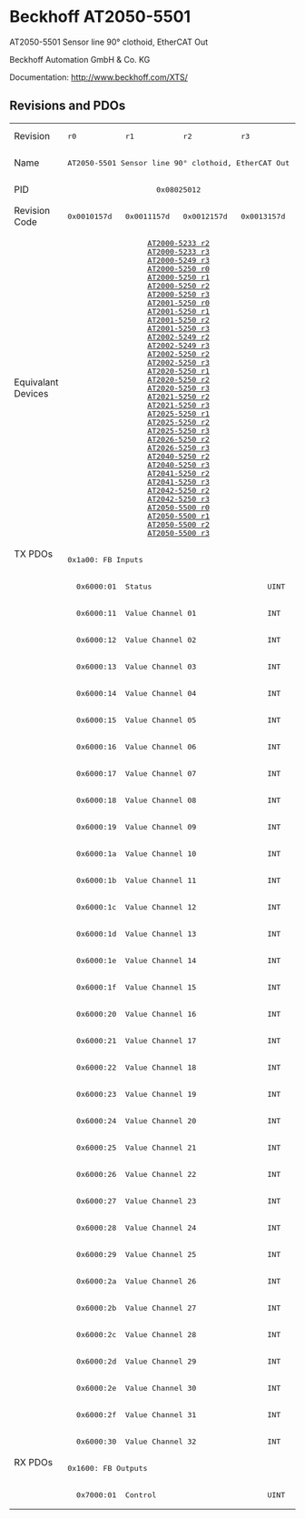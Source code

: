 # Beckhoff AT2050-5501

AT2050-5501 Sensor line 90° clothoid, EtherCAT Out

Beckhoff Automation GmbH & Co. KG

Documentation: <a href="http://www.beckhoff.com/XTS/">http://www.beckhoff.com/XTS/</a>

## Revisions and PDOs
<table>
<tr >
<td class="first">Revision</td>
<td ><pre>r0</pre></td>
<td ><pre>r1</pre></td>
<td ><pre>r2</pre></td>
<td ><pre>r3</pre></td>
</tr>
<tr >
<td class="first">Name</td>
<td  colspan=4 align="center"><pre>AT2050-5501 Sensor line 90° clothoid, EtherCAT Out</pre></td>
</tr>
<tr >
<td class="first">PID</td>
<td  colspan=4 align="center"><pre>0x08025012</pre></td>
</tr>
<tr >
<td class="first">Revision Code</td>
<td ><pre>0x0010157d</pre></td>
<td ><pre>0x0011157d</pre></td>
<td ><pre>0x0012157d</pre></td>
<td ><pre>0x0013157d</pre></td>
</tr>
<tr >
<td class="first">Equivalant Devices</td>
<td  colspan=4 align="center"><pre><a href="AT2000-5233">AT2000-5233 r2</a><br/><a href="AT2000-5233">AT2000-5233 r3</a><br/><a href="AT2000-5249">AT2000-5249 r3</a><br/><a href="AT2000-5250">AT2000-5250 r0</a><br/><a href="AT2000-5250">AT2000-5250 r1</a><br/><a href="AT2000-5250">AT2000-5250 r2</a><br/><a href="AT2000-5250">AT2000-5250 r3</a><br/><a href="AT2001-5250">AT2001-5250 r0</a><br/><a href="AT2001-5250">AT2001-5250 r1</a><br/><a href="AT2001-5250">AT2001-5250 r2</a><br/><a href="AT2001-5250">AT2001-5250 r3</a><br/><a href="AT2002-5249">AT2002-5249 r2</a><br/><a href="AT2002-5249">AT2002-5249 r3</a><br/><a href="AT2002-5250">AT2002-5250 r2</a><br/><a href="AT2002-5250">AT2002-5250 r3</a><br/><a href="AT2020-5250">AT2020-5250 r1</a><br/><a href="AT2020-5250">AT2020-5250 r2</a><br/><a href="AT2020-5250">AT2020-5250 r3</a><br/><a href="AT2021-5250">AT2021-5250 r2</a><br/><a href="AT2021-5250">AT2021-5250 r3</a><br/><a href="AT2025-5250">AT2025-5250 r1</a><br/><a href="AT2025-5250">AT2025-5250 r2</a><br/><a href="AT2025-5250">AT2025-5250 r3</a><br/><a href="AT2026-5250">AT2026-5250 r2</a><br/><a href="AT2026-5250">AT2026-5250 r3</a><br/><a href="AT2040-5250">AT2040-5250 r2</a><br/><a href="AT2040-5250">AT2040-5250 r3</a><br/><a href="AT2041-5250">AT2041-5250 r2</a><br/><a href="AT2041-5250">AT2041-5250 r3</a><br/><a href="AT2042-5250">AT2042-5250 r2</a><br/><a href="AT2042-5250">AT2042-5250 r3</a><br/><a href="AT2050-5500">AT2050-5500 r0</a><br/><a href="AT2050-5500">AT2050-5500 r1</a><br/><a href="AT2050-5500">AT2050-5500 r2</a><br/><a href="AT2050-5500">AT2050-5500 r3</a></pre></td>
</tr>
<tr class="txpdo pdosection">
<td class="first" rowspan=34 valign=top>TX PDOs</td>
<td colspan=4 align="left"><pre>0x1a00: FB Inputs</pre></td>
<td></td>
</tr>
<tr class="txpdo">
<td  colspan=4 align="left"><pre>  0x6000:01  Status                          UINT</pre></td>
</tr>
<tr class="txpdo">
<td  colspan=4 align="left"><pre>  0x6000:11  Value Channel 01                INT</pre></td>
</tr>
<tr class="txpdo">
<td  colspan=4 align="left"><pre>  0x6000:12  Value Channel 02                INT</pre></td>
</tr>
<tr class="txpdo">
<td  colspan=4 align="left"><pre>  0x6000:13  Value Channel 03                INT</pre></td>
</tr>
<tr class="txpdo">
<td  colspan=4 align="left"><pre>  0x6000:14  Value Channel 04                INT</pre></td>
</tr>
<tr class="txpdo">
<td  colspan=4 align="left"><pre>  0x6000:15  Value Channel 05                INT</pre></td>
</tr>
<tr class="txpdo">
<td  colspan=4 align="left"><pre>  0x6000:16  Value Channel 06                INT</pre></td>
</tr>
<tr class="txpdo">
<td  colspan=4 align="left"><pre>  0x6000:17  Value Channel 07                INT</pre></td>
</tr>
<tr class="txpdo">
<td  colspan=4 align="left"><pre>  0x6000:18  Value Channel 08                INT</pre></td>
</tr>
<tr class="txpdo">
<td  colspan=4 align="left"><pre>  0x6000:19  Value Channel 09                INT</pre></td>
</tr>
<tr class="txpdo">
<td  colspan=4 align="left"><pre>  0x6000:1a  Value Channel 10                INT</pre></td>
</tr>
<tr class="txpdo">
<td  colspan=4 align="left"><pre>  0x6000:1b  Value Channel 11                INT</pre></td>
</tr>
<tr class="txpdo">
<td  colspan=4 align="left"><pre>  0x6000:1c  Value Channel 12                INT</pre></td>
</tr>
<tr class="txpdo">
<td  colspan=4 align="left"><pre>  0x6000:1d  Value Channel 13                INT</pre></td>
</tr>
<tr class="txpdo">
<td  colspan=4 align="left"><pre>  0x6000:1e  Value Channel 14                INT</pre></td>
</tr>
<tr class="txpdo">
<td  colspan=4 align="left"><pre>  0x6000:1f  Value Channel 15                INT</pre></td>
</tr>
<tr class="txpdo">
<td  colspan=4 align="left"><pre>  0x6000:20  Value Channel 16                INT</pre></td>
</tr>
<tr class="txpdo">
<td  colspan=4 align="left"><pre>  0x6000:21  Value Channel 17                INT</pre></td>
</tr>
<tr class="txpdo">
<td  colspan=4 align="left"><pre>  0x6000:22  Value Channel 18                INT</pre></td>
</tr>
<tr class="txpdo">
<td  colspan=4 align="left"><pre>  0x6000:23  Value Channel 19                INT</pre></td>
</tr>
<tr class="txpdo">
<td  colspan=4 align="left"><pre>  0x6000:24  Value Channel 20                INT</pre></td>
</tr>
<tr class="txpdo">
<td  colspan=4 align="left"><pre>  0x6000:25  Value Channel 21                INT</pre></td>
</tr>
<tr class="txpdo">
<td  colspan=4 align="left"><pre>  0x6000:26  Value Channel 22                INT</pre></td>
</tr>
<tr class="txpdo">
<td  colspan=4 align="left"><pre>  0x6000:27  Value Channel 23                INT</pre></td>
</tr>
<tr class="txpdo">
<td  colspan=4 align="left"><pre>  0x6000:28  Value Channel 24                INT</pre></td>
</tr>
<tr class="txpdo">
<td  colspan=4 align="left"><pre>  0x6000:29  Value Channel 25                INT</pre></td>
</tr>
<tr class="txpdo">
<td  colspan=4 align="left"><pre>  0x6000:2a  Value Channel 26                INT</pre></td>
</tr>
<tr class="txpdo">
<td  colspan=4 align="left"><pre>  0x6000:2b  Value Channel 27                INT</pre></td>
</tr>
<tr class="txpdo">
<td  colspan=4 align="left"><pre>  0x6000:2c  Value Channel 28                INT</pre></td>
</tr>
<tr class="txpdo">
<td  colspan=4 align="left"><pre>  0x6000:2d  Value Channel 29                INT</pre></td>
</tr>
<tr class="txpdo">
<td  colspan=4 align="left"><pre>  0x6000:2e  Value Channel 30                INT</pre></td>
</tr>
<tr class="txpdo">
<td  colspan=4 align="left"><pre>  0x6000:2f  Value Channel 31                INT</pre></td>
</tr>
<tr class="txpdo">
<td  colspan=4 align="left"><pre>  0x6000:30  Value Channel 32                INT</pre></td>
</tr>
<tr class="rxpdo pdosection">
<td class="first" rowspan=2 valign=top>RX PDOs</td>
<td colspan=4 align="left"><pre>0x1600: FB Outputs</pre></td>
<td></td>
</tr>
<tr class="rxpdo">
<td  colspan=4 align="left"><pre>  0x7000:01  Control                         UINT</pre></td>
</tr>
</table>
